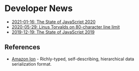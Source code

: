 # Developer News

* [2021-01-16: The State of JavaScript 2020](https://2020.stateofjs.com/)
* [2020-05-29: Linus Torvalds on 80-character line limit](https://www.reddit.com/r/programming/comments/gt4wgn/linus_torvalds_on_80character_line_limit/)
* [2019-12-19: The State of JavaScript 2019](https://2019.stateofjs.com/)

## References

* [Amazon Ion](https://amzn.github.io/ion-docs/) - Richly-typed, self-describing, hierarchical data serialization format.
